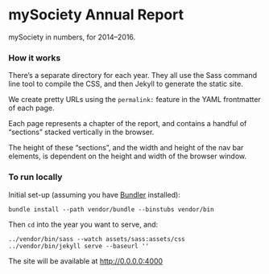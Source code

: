 # mySociety Annual Report

mySociety in numbers, for 2014–2016.

### How it works

There’s a separate directory for each year. They all use the Sass command line tool to compile the CSS, and then Jekyll to generate the static site.

We create pretty URLs using the `permalink:` feature in the YAML frontmatter of each page.

Each page represents a chapter of the report, and contains a handful of “sections” stacked vertically in the browser.

The height of these “sections”, and the width and height of the nav bar elements, is dependent on the height and width of the browser window.

### To run locally

Initial set-up (assuming you have [Bundler](http://bundler.io/) installed):

```
bundle install --path vendor/bundle --binstubs vendor/bin
```

Then `cd` into the year you want to serve, and:

```
../vendor/bin/sass --watch assets/sass:assets/css
../vendor/bin/jekyll serve --baseurl ''
```

The site will be available at http://0.0.0.0:4000
